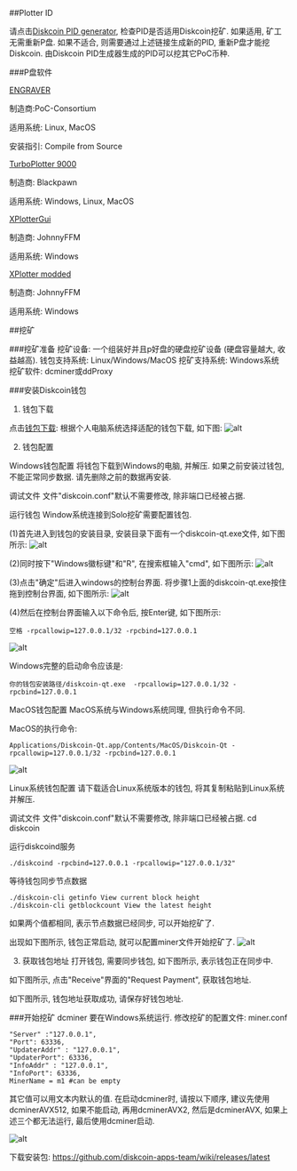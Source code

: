 ##Plotter ID

请点击[Diskcoin PID generator](https://diskcoin.org/PidGenerator/index.html#btnGroup), 检查PID是否适用Diskcoin挖矿. 如果适用, 矿工无需重新P盘. 如果不适合, 则需要通过上述链接生成新的PID, 重新P盘才能挖Diskcoin. 由Diskcoin PID生成器生成的PID可以挖其它PoC币种.

###P盘软件

[ENGRAVER](https://github.com/PoC-Consortium/engraver)

制造商:PoC-Consortium

适用系统: Linux, MacOS

安装指引: Compile from Source

[TurboPlotter 9000](https://blackpawn.com/tp/)

制造商: Blackpawn

适用系统: Windows, Linux, MacOS

[XPlotterGui](https://github.com/JohnnyFFM/XPlotterGui/releases/latest)

制造商: JohnnyFFM

适用系统: Windows

[XPlotter modded](https://github.com/JohnnyFFM/XPlotter/releases/latest)

制造商: JohnnyFFM

适用系统: Windows

##挖矿

###挖矿准备
挖矿设备: 一个组装好并且p好盘的硬盘挖矿设备 (硬盘容量越大, 收益越高).
钱包支持系统: Linux/Windows/MacOS
挖矿支持系统: Windows系统
挖矿软件: dcminer或ddProxy

###安装Diskcoin钱包

1. 钱包下载

点击[钱包下载](https://github.com/diskcoin-apps-team/wiki/releases): 根据个人电脑系统选择适配的钱包下载, 如下图:
![alt](image/walletdownload.png)

2. 钱包配置

Windows钱包配置
将钱包下载到Windows的电脑, 并解压. 如果之前安装过钱包, 不能正常同步数据. 请先删除之前的数据再安装.

调试文件
文件"diskcoin.conf"默认不需要修改, 除非端口已经被占据.

运行钱包
Window系统连接到Solo挖矿需要配置钱包.

(1)首先进入到钱包的安装目录, 安装目录下面有一个diskcoin-qt.exe文件, 如下图所示:
![alt](image/directory.png)

(2)同时按下"Windows徽标键"和"R", 在搜索框输入"cmd", 如下图所示:
![alt](image/windowsR.png)

(3)点击"确定"后进入windows的控制台界面. 将步骤1上面的diskcoin-qt.exe按住拖到控制台界面, 如下图所示:
![alt](image/dragwallet.png)

(4)然后在控制台界面输入以下命令后, 按Enter键, 如下图所示:
```
空格 -rpcallowip=127.0.0.1/32 -rpcbind=127.0.0.1
```
![alt](image/Windows.jpg)

Windows完整的启动命令应该是:
```
你的钱包安装路径/diskcoin-qt.exe  -rpcallowip=127.0.0.1/32 -rpcbind=127.0.0.1
```

MacOS钱包配置
MacOS系统与Windows系统同理, 但执行命令不同.

MacOS的执行命令:
```
Applications/Diskcoin-Qt.app/Contents/MacOS/Diskcoin-Qt -rpcallowip=127.0.0.1/32 -rpcbind=127.0.0.1
```
![alt](image/MacOS.jpg)

Linux系统钱包配置
请下载适合Linux系统版本的钱包, 将其复制粘贴到Linux系统并解压.

调试文件
文件"diskcoin.conf"默认不需要修改, 除非端口已经被占据.
cd diskcoin

运行diskcoind服务
```
./diskcoind -rpcbind=127.0.0.1 -rpcallowip="127.0.0.1/32"
``` 

等待钱包同步节点数据
```
./diskcoin-cli getinfo View current block height
./diskcoin-cli getblockcount View the latest height
```
如果两个值都相同, 表示节点数据已经同步, 可以开始挖矿了.

出现如下图所示, 钱包正常启动, 就可以配置miner文件开始挖矿了.
![alt](image/wallet.png)

3. 获取钱包地址
打开钱包, 需要同步钱包, 如下图所示, 表示钱包正在同步中.


如下图所示, 点击"Receive"界面的"Request Payment", 获取钱包地址.

如下图所示, 钱包地址获取成功, 请保存好钱包地址.



###开始挖矿
dcminer 要在Windows系统运行. 修改挖矿的配置文件: miner.conf

``` 
"Server" :"127.0.0.1",
"Port": 63336,
"UpdaterAddr" : "127.0.0.1",
"UpdaterPort": 63336,
"InfoAddr" : "127.0.0.1",
"InfoPort": 63336,
MinerName = m1 #can be empty
``` 

其它值可以用文本内默认的值.
在启动dcminer时, 请按以下顺序, 建议先使用dcminerAVX512, 如果不能启动, 再用dcminerAVX2, 然后是dcminerAVX, 如果上述三个都无法运行, 最后使用dcminer启动.

![alt](image/order.jpg)

下载安装包: <https://github.com/diskcoin-apps-team/wiki/releases/latest>
